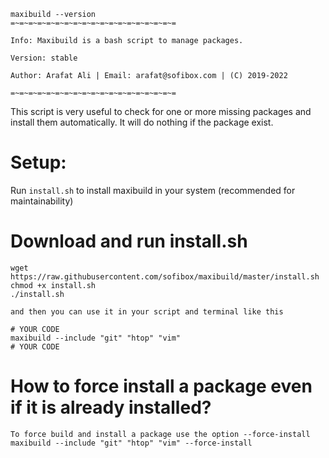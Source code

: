````
maxibuild --version
=~=~=~=~=~=~=~=~=~=~=~=~=~=~=~=~=~=~=

Info: Maxibuild is a bash script to manage packages.

Version: stable

Author: Arafat Ali | Email: arafat@sofibox.com | (C) 2019-2022

=~=~=~=~=~=~=~=~=~=~=~=~=~=~=~=~=~=~=
````

This script is very useful to check for one or more missing packages and install them automatically. It will do nothing if the package exist.

# Setup:

Run `install.sh` to install maxibuild in your system (recommended for maintainability)


# Download and run install.sh

````
wget https://raw.githubusercontent.com/sofibox/maxibuild/master/install.sh
chmod +x install.sh
./install.sh

and then you can use it in your script and terminal like this

# YOUR CODE
maxibuild --include "git" "htop" "vim"
# YOUR CODE

````

# How to force install a package even if it is already installed?

````
To force build and install a package use the option --force-install
maxibuild --include "git" "htop" "vim" --force-install
````